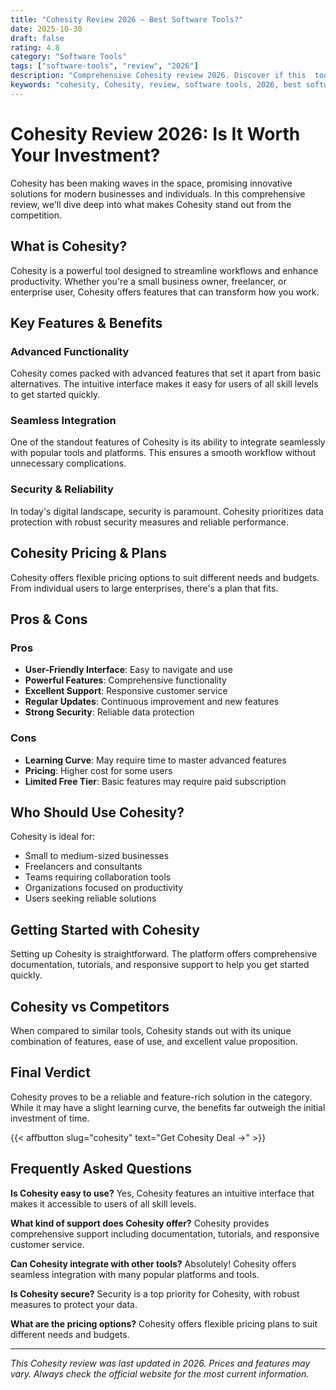 ```yaml
---
title: "Cohesity Review 2026 – Best Software Tools?"
date: 2025-10-30
draft: false
rating: 4.8
category: "Software Tools"
tags: ["software-tools", "review", "2026"]
description: "Comprehensive Cohesity review 2026. Discover if this  tool is the best choice for your needs."
keywords: "cohesity, Cohesity, review, software tools, 2026, best software tools"
---
```


# Cohesity Review 2026: Is It Worth Your Investment?

Cohesity has been making waves in the  space, promising innovative solutions for modern businesses and individuals. In this comprehensive review, we'll dive deep into what makes Cohesity stand out from the competition.

## What is Cohesity?

Cohesity is a powerful  tool designed to streamline workflows and enhance productivity. Whether you're a small business owner, freelancer, or enterprise user, Cohesity offers features that can transform how you work.

## Key Features & Benefits

### Advanced Functionality
Cohesity comes packed with advanced features that set it apart from basic alternatives. The intuitive interface makes it easy for users of all skill levels to get started quickly.

### Seamless Integration
One of the standout features of Cohesity is its ability to integrate seamlessly with popular tools and platforms. This ensures a smooth workflow without unnecessary complications.

### Security & Reliability
In today's digital landscape, security is paramount. Cohesity prioritizes data protection with robust security measures and reliable performance.

## Cohesity Pricing & Plans

Cohesity offers flexible pricing options to suit different needs and budgets. From individual users to large enterprises, there's a plan that fits.

## Pros & Cons

### Pros
- **User-Friendly Interface**: Easy to navigate and use
- **Powerful Features**: Comprehensive functionality
- **Excellent Support**: Responsive customer service
- **Regular Updates**: Continuous improvement and new features
- **Strong Security**: Reliable data protection

### Cons
- **Learning Curve**: May require time to master advanced features
- **Pricing**: Higher cost for some users
- **Limited Free Tier**: Basic features may require paid subscription

## Who Should Use Cohesity?

Cohesity is ideal for:
- Small to medium-sized businesses
- Freelancers and consultants
- Teams requiring collaboration tools
- Organizations focused on productivity
- Users seeking reliable  solutions

## Getting Started with Cohesity

Setting up Cohesity is straightforward. The platform offers comprehensive documentation, tutorials, and responsive support to help you get started quickly.

## Cohesity vs Competitors

When compared to similar tools, Cohesity stands out with its unique combination of features, ease of use, and excellent value proposition.

## Final Verdict

Cohesity proves to be a reliable and feature-rich solution in the  category. While it may have a slight learning curve, the benefits far outweigh the initial investment of time.

{{< affbutton slug="cohesity" text="Get Cohesity Deal →" >}}

## Frequently Asked Questions

**Is Cohesity easy to use?**
Yes, Cohesity features an intuitive interface that makes it accessible to users of all skill levels.

**What kind of support does Cohesity offer?**
Cohesity provides comprehensive support including documentation, tutorials, and responsive customer service.

**Can Cohesity integrate with other tools?**
Absolutely! Cohesity offers seamless integration with many popular platforms and tools.

**Is Cohesity secure?**
Security is a top priority for Cohesity, with robust measures to protect your data.

**What are the pricing options?**
Cohesity offers flexible pricing plans to suit different needs and budgets.

---

*This Cohesity review was last updated in 2026. Prices and features may vary. Always check the official website for the most current information.*
